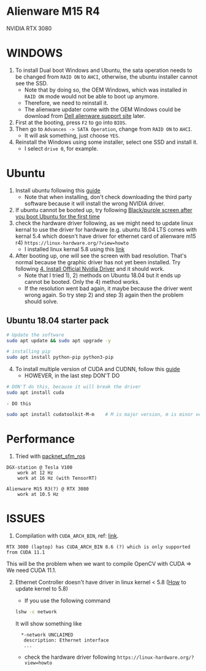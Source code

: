 # Alienware M15 R4
NVIDIA RTX 3080

# WINDOWS
1) To install Dual boot Windows and Ubuntu, the sata operation needs to be changed from `RAID ON` to `AHCI`, otherwise, the ubuntu installer cannot see the SSD.
    - Note that by doing so, the OEM Windows, which was installed in `RAID ON` mode would not be able to boot up anymore.
    - Therefore, we need to reinstall it.
    - The alienware updater come with the OEM Windows could be download from [Dell alienware support site](https://www.dell.com/support/home/en-us/product-support/product/alienware-15-r4/drivers) later.
2) First at the booting, press `F2` to go into `BIOS`.
3) Then go to `Advances -> SATA Operation`, change from `RAID ON` to `AHCI`.
    - It will ask something, just choose `YES`.
4) Reinstall the Windows using some installer, select one SSD and install it.
    - I select `drive 0`, for example.

# Ubuntu
1) Install ubuntu following this [guide](https://itsfoss.com/install-ubuntu-1404-dual-boot-mode-windows-8-81-uefi/)
    - Note that when installing, don't check downloading the third party software because it will install the wrong NVIDIA driver.
2) If ubuntu cannot be booted up, try following [Black/purple screen after you boot Ubuntu for the first time](https://askubuntu.com/questions/162075/my-computer-boots-to-a-black-screen-what-options-do-i-have-to-fix-it)
3) check the hardware driver following, as we might need to update linux kernal to use the driver for hardware (e.g. ubuntu 18.04 LTS comes with kernal 5.4 which doesn't have driver for ethernet card of alienware m15 r4)
    `https://linux-hardware.org/?view=howto`
    - I installed linux kernal 5.8 using this [link](https://ubuntuhandbook.org/index.php/2020/08/install-linux-kernel-5-8-ubuntu/)
4) After booting up, one will see the screen with bad resolution. That's normal because the graphic driver has not yet been installed. Try following [4. Install Official Nvidia Driver](https://www.itzgeek.com/post/how-to-install-nvidia-drivers-on-ubuntu-20-04-ubuntu-18-04.html) and it should work.
    - Note that I tried 1), 2) methods on Ubuntu 18.04 but it ends up cannot be booted. Only the 4) method works.
    - If the resolution went bad again, it maybe because the driver went wrong again. So try step 2) and step 3) again then the problem should solve.

## Ubuntu 18.04 starter pack
```bash
# Update the software
sudo apt update && sudo apt upgrade -y

# installing pip
sudo apt install python-pip python3-pip
```
4) To install multiple version of CUDA and CUDNN, follow this [guide](https://towardsdatascience.com/installing-multiple-cuda-cudnn-versions-in-ubuntu-fcb6aa5194e2) 
    - HOWEVER, in the last step DON'T DO
 
```bash
# DON'T do this, because it will break the driver
sudo apt install cuda
```
    - DO this
```bash
sudo apt install cudatoolkit-M-m    # M is major version, m is minor version
```

# Performance
1) Tried with [packnet_sfm_ros](https://github.com/surfii3z/packnet_sfm_ros)
```
DGX-station @ Tesla V100
    work at 12 Hz
    work at 16 Hz (with TensorRT)

Alienware M15 R3(?) @ RTX 3080
    work at 10.5 Hz
```

# ISSUES
1) Compilation with `CUDA_ARCH_BIN`, ref: [link](https://arnon.dk/matching-sm-architectures-arch-and-gencode-for-various-nvidia-cards/).
```
RTX 3080 (laptop) has CUDA_ARCH_BIN 8.6 (?) which is only supported from CUDA 11.1
```
This will be the problem when we want to compile OpenCV with CUDA => We need CUDA 11.1.

2) Ethernet Controller doesn't have driver in linux kernel < 5.8 ([How](https://ubuntuhandbook.org/index.php/2020/08/install-linux-kernel-5-8-ubuntu/) to update kernel to 5.8)
    - If you use the following command
    ```bash
    lshw -c network
    ```
    It will show something like
    ```
      *-network UNCLAIMED            
       description: Ethernet interface
       ...
    ```
    
    - check the hardware driver following
    `https://linux-hardware.org/?view=howto`
